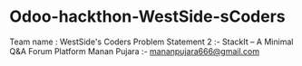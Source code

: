# Odoo-hackthon-WestSide-sCoders

Team name : WestSide's Coders
Problem Statement 2 :- StackIt – A Minimal Q&amp;A Forum Platform
Manan Pujara :- mananpujara666@gmail.com
